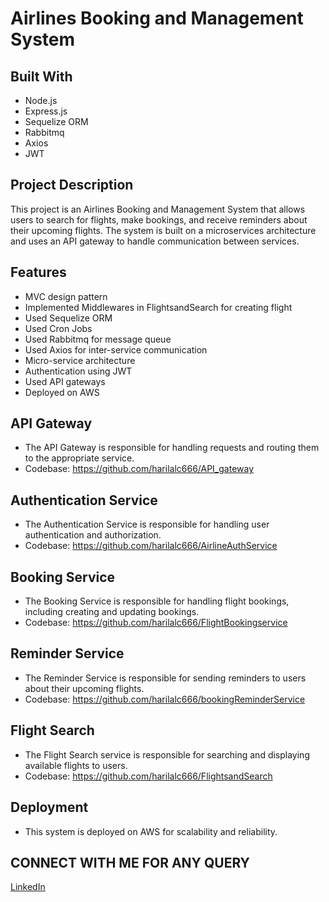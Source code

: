 # Airlines Booking and Management System


## Built With

* Node.js
* Express.js
* Sequelize ORM
* Rabbitmq
* Axios
* JWT

## Project Description
This project is an Airlines Booking and Management System that allows users to search for flights, make bookings, and receive reminders about their upcoming flights. The system is built on a microservices architecture and uses an API gateway to handle communication between services.

## Features

* MVC design pattern
* Implemented Middlewares in FlightsandSearch for creating flight
* Used Sequelize ORM
* Used Cron Jobs
* Used Rabbitmq for message queue
* Used Axios for inter-service communication
* Micro-service architecture
* Authentication using JWT
* Used API gateways
* Deployed on AWS

## API Gateway

* The API Gateway is responsible for handling requests and routing them to the appropriate service.
* Codebase: https://github.com/harilalc666/API_gateway


## Authentication Service

* The Authentication Service is responsible for handling user authentication and authorization.
* Codebase: https://github.com/harilalc666/AirlineAuthService


## Booking Service
* The Booking Service is responsible for handling flight bookings, including creating and updating bookings.
* Codebase: https://github.com/harilalc666/FlightBookingservice


## Reminder Service
* The Reminder Service is responsible for sending reminders to users about their upcoming flights.
* Codebase: https://github.com/harilalc666/bookingReminderService


## Flight Search
* The Flight Search service is responsible for searching and displaying available flights to users.
* Codebase: https://github.com/harilalc666/FlightsandSearch


## Deployment
* This system is deployed on AWS for scalability and reliability.

## CONNECT WITH ME FOR ANY QUERY
<a href="https://www.linkedin.com/in/harilal-chauhan-63aa8a157" target="_blank">LinkedIn</a>








































